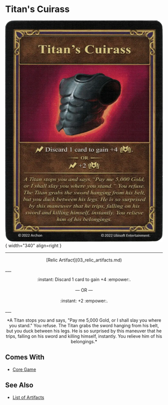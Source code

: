 # Titan's Cuirass

![Titan's Cuirass](../assets/artifacts_relic-titans_cuirass.webp){ width="340" align=right }
___
<p style="text-align: center;" markdown>[Relic Artifact](03_relic_artifacts.md)</p>
___
<p style="text-align: center;" markdown>:instant: Discard 1 card to gain +4 :empower:.<br><br>— OR —<br><br>:instant: +2 :empower:.</p>
___
<p style="text-align: center;" markdown>*A Titan stops you and says, "Pay me 5,000 Gold, or I shall slay you where you stand." You refuse. The Titan grabs the sword hanging from his belt, but you duck between his legs. He is so surprised by this maneuver that he trips, falling on his sword and killing himself, instantly. You relieve him of his belongings.*</p>


## Comes With

- [Core Game](../content.md)


## See Also


- [List of Artifacts](index.md)

